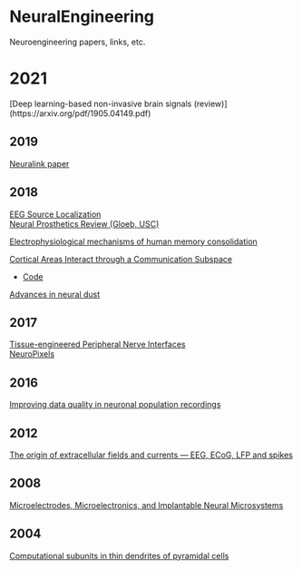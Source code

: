 # NeuralEngineering

Neuroengineering papers, links, etc.

<h1> 2021 </h1>
[Deep learning-based non-invasive brain signals (review)](https://arxiv.org/pdf/1905.04149.pdf)

## 2019
[Neuralink paper](https://www.biorxiv.org/content/10.1101/703801v2 "An Integrated BMI Platform with Thousands of Channels")

## 2018
[EEG Source Localization](https://ieeexplore.ieee.org/iel7/8471725/8512178/08513128.pdf)   
[Neural Prosthetics Review (Gloeb, USC)](https://www.ncbi.nlm.nih.gov/pmc/articles/PMC6247642/pdf/ABB2018-1435030.pdf) 

[Electrophysiological mechanisms of human memory consolidation](https://www.nature.com/articles/s41467-018-06553-y)

[Cortical Areas Interact through a Communication Subspace](https://www.sciencedirect.com/science/article/abs/pii/S0896627319300534?via%3Dihub#fig2)
- [Code](https://github.com/joao-semedo/communication-subspace)

[Advances in neural dust](https://www.sciencedirect.com/science/article/pii/S0959438817302386)


## 2017
[Tissue-engineered Peripheral Nerve Interfaces](https://onlinelibrary.wiley.com/doi/full/10.1002/adfm.201701713)  
[NeuroPixels](https://www.nature.com/articles/nature24636)

## 2016
[Improving data quality in neuronal population recordings](https://www.ncbi.nlm.nih.gov/pubmed/27571195)

## 2012 
[The origin of extracellular fields and currents — EEG, ECoG, LFP and spikes](https://www.nature.com/articles/nrn3241)

## 2008
[Microelectrodes, Microelectronics, and Implantable Neural Microsystems](https://ieeexplore.ieee.org/abstract/document/4545308)


## 2004
[Computational subunits in thin dendrites of pyramidal cells](https://www.nature.com/articles/nn1253)
